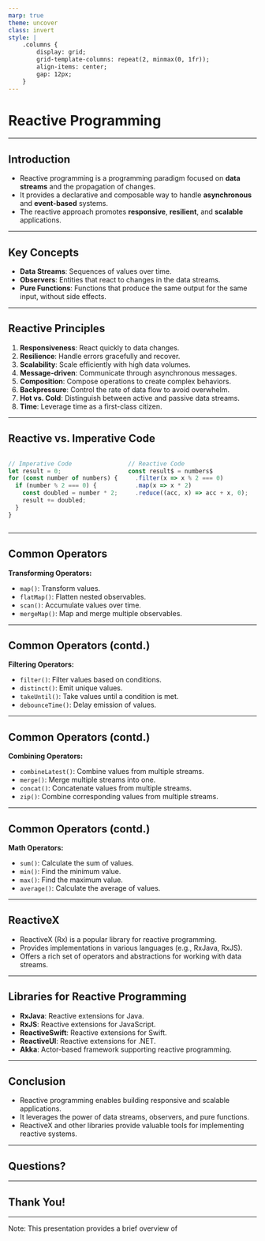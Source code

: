 ```yaml
---
marp: true
theme: uncover
class: invert
style: |
    .columns {
        display: grid;
        grid-template-columns: repeat(2, minmax(0, 1fr));
        align-items: center;
        gap: 12px;
    }
---
```


# Reactive Programming

---

## Introduction

- Reactive programming is a programming paradigm focused on **data streams** and the propagation of changes.
- It provides a declarative and composable way to handle **asynchronous** and **event-based** systems.
- The reactive approach promotes **responsive**, **resilient**, and **scalable** applications.

---

## Key Concepts

- **Data Streams**: Sequences of values over time.
- **Observers**: Entities that react to changes in the data streams.
- **Pure Functions**: Functions that produce the same output for the same input, without side effects.

---

## Reactive Principles

1. **Responsiveness**: React quickly to data changes.
2. **Resilience**: Handle errors gracefully and recover.
3. **Scalability**: Scale efficiently with high data volumes.
4. **Message-driven**: Communicate through asynchronous messages.
5. **Composition**: Compose operations to create complex behaviors.
6. **Backpressure**: Control the rate of data flow to avoid overwhelm.
7. **Hot vs. Cold**: Distinguish between active and passive data streams.
8. **Time**: Leverage time as a first-class citizen.

---

## Reactive vs. Imperative Code

<div class="columns">
<div>

```javascript
// Imperative Code
let result = 0;
for (const number of numbers) {
  if (number % 2 === 0) {
    const doubled = number * 2;
    result += doubled;
  }
}
```

</div>
<div>

```javascript
// Reactive Code
const result$ = numbers$
  .filter(x => x % 2 === 0)
  .map(x => x * 2)
  .reduce((acc, x) => acc + x, 0);
```

</div>
</div>

---

## Common Operators

**Transforming Operators:**

- `map()`: Transform values.
- `flatMap()`: Flatten nested observables.
- `scan()`: Accumulate values over time.
- `mergeMap()`: Map and merge multiple observables.

---

## Common Operators (contd.)

**Filtering Operators:**

- `filter()`: Filter values based on conditions.
- `distinct()`: Emit unique values.
- `takeUntil()`: Take values until a condition is met.
- `debounceTime()`: Delay emission of values.

---

## Common Operators (contd.)

**Combining Operators:**

- `combineLatest()`: Combine values from multiple streams.
- `merge()`: Merge multiple streams into one.
- `concat()`: Concatenate values from multiple streams.
- `zip()`: Combine corresponding values from multiple streams.

---

## Common Operators (contd.)

**Math Operators:**

- `sum()`: Calculate the sum of values.
- `min()`: Find the minimum value.
- `max()`: Find the maximum value.
- `average()`: Calculate the average of values.

---

## ReactiveX

- ReactiveX (Rx) is a popular library for reactive programming.
- Provides implementations in various languages (e.g., RxJava, RxJS).
- Offers a rich set of operators and abstractions for working with data streams.

---

## Libraries for Reactive Programming

- **RxJava**: Reactive extensions for Java.
- **RxJS**: Reactive extensions for JavaScript.
- **ReactiveSwift**: Reactive extensions for Swift.
- **ReactiveUI**: Reactive extensions for .NET.
- **Akka**: Actor-based framework supporting reactive programming.

---

## Conclusion

- Reactive programming enables building responsive and scalable applications.
- It leverages the power of data streams, observers, and pure functions.
- ReactiveX and other libraries provide valuable tools for implementing reactive systems.

---

## Questions?

---

## Thank You!

---

Note: This presentation provides a brief overview of
